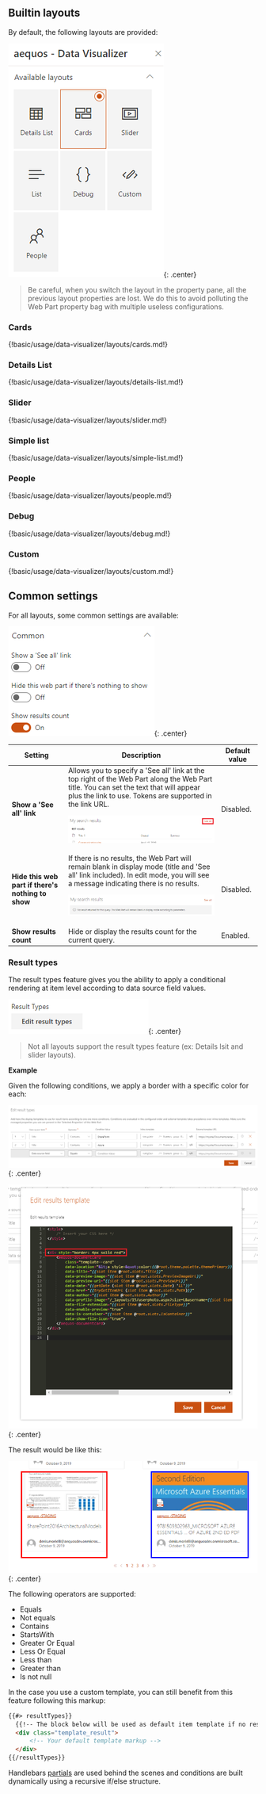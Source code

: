 ## Builtin layouts

By default, the following layouts are provided:

!["Available layouts"](../../../../assets/webparts/data_visualizer/layouts/available_layouts.png){: .center}

> Be careful, when you switch the layout in the property pane, all the previous layout properties are lost. We do this to avoid polluting the Web Part property bag with multiple useless configurations.

### Cards

{!basic/usage/data-visualizer/layouts/cards.md!}

### Details List

{!basic/usage/data-visualizer/layouts/details-list.md!}

### Slider

{!basic/usage/data-visualizer/layouts/slider.md!}

### Simple list

{!basic/usage/data-visualizer/layouts/simple-list.md!}

### People

{!basic/usage/data-visualizer/layouts/people.md!}

### Debug

{!basic/usage/data-visualizer/layouts/debug.md!}

### Custom

{!basic/usage/data-visualizer/layouts/custom.md!}

## Common settings

For all layouts, some common settings are available:

!["Common options"](../../../../assets/webparts/data_visualizer/layouts/common_options.png){: .center}

| Setting | Description | Default value 
| ------- |---------------- | ---------- |
| **Show a 'See all' link** | Allows you to specify a 'See all' link at the top right of the Web Part along the Web Part title. You can set the text that will appear plus the link to use. Tokens are supported in the link URL. <p align="center">!["Common options"](../../../../assets/webparts/data_visualizer/layouts/see_all_link.png)</p> | Disabled.
| **Hide this web part if there's nothing to show** | If there is no results, the Web Part will remain blank in display mode (title and 'See all' link included). In edit mode, you will see a message indicating there is no results. <p align="center">!["Common options"](../../../../assets/webparts/data_visualizer/layouts/hide_webpart.png)</p> | Disabled.
| **Show results count** | Hide or display the results count for the current query. | Enabled.

### Result types

The result types feature gives you the ability to apply a conditional rendering at item level according to data source field values.

![Result Types](../../../../assets/webparts/data_visualizer/layouts/result_types_btn.png){: .center}

> Not all layouts support the result types feature (ex: Details lsit and slider layouts).

**Example**

Given the following conditions, we apply a border with a specific color for each: 

![Result Types](../../../../assets/webparts/data_visualizer/layouts/result_types.png){: .center}

![Result Types template](../../../../assets/webparts/data_visualizer/layouts/result_types_template.png){: .center}

The result would be like this:

![Result Types template](../../../../assets/webparts/data_visualizer/layouts/result_types_result.png){: .center}

The following operators are supported:

- Equals
- Not equals
- Contains
- StartsWith
- Greater Or Equal
- Less Or Equal
- Less than
- Greater than
- Is not null

In the case you use a custom template, you can still benefit from this feature following this markup:

```html
{{#> resultTypes}}
  {{!-- The block below will be used as default item template if no result types matched --}}
  <div class="template_result">
      <!-- Your default template markup -->
  </div>
{{/resultTypes}}
```

Handlebars [partials](https://handlebarsjs.com/partials.html) are used behind the scenes and conditions are built dynamically using a recursive if/else structure.

